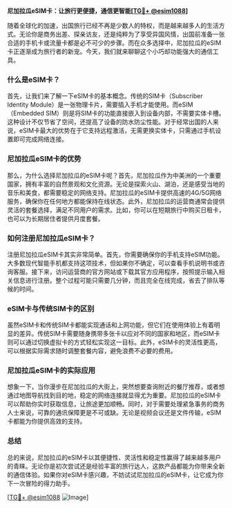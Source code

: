 **尼加拉瓜eSIM卡：让旅行更便捷，通信更智能[[TG💪+ @esim1088](https://t.me/s/esim1088)]**

随着全球化的加速，出国旅行已经不再是少数人的特权，而是越来越多人的生活方式。无论你是商务出差、探亲访友，还是纯粹为了享受异国风情，出国前准备一张合适的手机卡或流量卡都是必不可少的步骤。而在众多选择中，尼加拉瓜的eSIM卡正逐渐成为旅行者的新宠。今天，我们就来聊聊这个小巧却功能强大的通信工具。

### 什么是eSIM卡？

首先，让我们来了解一下eSIM卡的基本概念。传统的SIM卡（Subscriber Identity Module）是一张物理卡片，需要插入手机才能使用。而eSIM（Embedded SIM）则是将SIM卡的功能直接嵌入到设备内部，不需要实体卡槽。这种设计不仅节省了空间，还提高了设备的防水防尘性能。对于经常出国的人来说，eSIM卡最大的优势在于它支持远程激活，无需更换实体卡，只需通过手机设置即可完成网络连接。

### 尼加拉瓜eSIM卡的优势

那么，为什么选择尼加拉瓜的eSIM卡呢？首先，尼加拉瓜作为中美洲的一个重要国家，拥有丰富的自然景观和文化资源。无论是探索火山、湖泊，还是感受当地的音乐和美食，都需要稳定的网络支持。尼加拉瓜的eSIM卡提供高速的4G/5G网络服务，确保你在任何地方都能保持在线状态。此外，尼加拉瓜的运营商通常会提供灵活的套餐选择，满足不同用户的需求。比如，你可以在短期旅行中购买日租卡，也可以为长期居住者提供月度套餐。

### 如何注册尼加拉瓜eSIM卡？

注册尼加拉瓜eSIM卡其实非常简单。首先，你需要确保你的手机支持eSIM功能。大多数现代智能手机都支持这项技术，但如果你不确定，可以查看手机说明书或咨询客服。接下来，访问运营商的官方网站或下载其官方应用程序，按照提示输入相关信息进行注册。整个过程可能只需要几分钟，而且完全在线完成，省去了排队等候的时间。

### eSIM卡与传统SIM卡的区别

虽然eSIM卡和传统SIM卡都能实现通话和上网功能，但它们在使用体验上有着明显的差异。传统SIM卡需要随身携带多张卡以应对不同的国家和地区，而eSIM卡则可以通过切换虚拟卡的方式轻松实现这一目标。此外，eSIM卡的灵活性更高，可以根据实际需求随时调整套餐内容，避免浪费不必要的费用。

### 尼加拉瓜eSIM卡的实际应用

想象一下，当你漫步在尼加拉瓜的大街上，突然想要查询附近的餐厅推荐，或者想通过地图导航找到目的地，稳定的网络连接就显得尤为重要。尼加拉瓜的eSIM卡可以帮助你实时获取信息，让旅途更加顺畅。同时，对于需要处理紧急事务的商务人士来说，可靠的通讯保障更是不可或缺。无论是视频会议还是文件传输，eSIM卡都能为你提供高效的支持。

### 总结

总的来说，尼加拉瓜的eSIM卡以其便捷性、灵活性和稳定性赢得了越来越多用户的青睐。无论你是初次尝试还是经验丰富的旅行达人，这款产品都能为你带来全新的通信体验。如果你对eSIM卡感兴趣，不妨试试尼加拉瓜的eSIM卡，让它成为你下一次冒险的得力助手。

[[TG💪+ @esim1088](https://t.me/s/esim1088) ![Image](https://i.postimg.cc/4NQfJmqS/Snipaste-2025-05-13-00-14-12.png)]